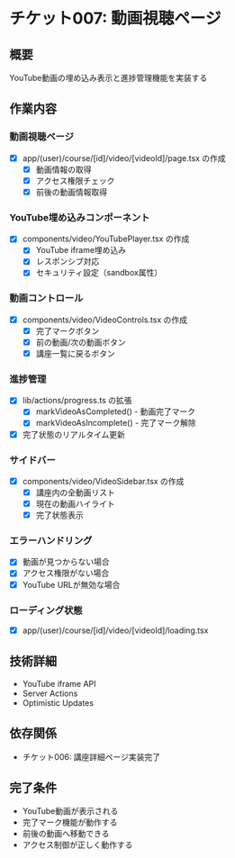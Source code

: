 # チケット007: 動画視聴ページ

## 概要
YouTube動画の埋め込み表示と進捗管理機能を実装する

## 作業内容

### 動画視聴ページ
- [x] app/(user)/course/[id]/video/[videoId]/page.tsx の作成
  - [x] 動画情報の取得
  - [x] アクセス権限チェック
  - [x] 前後の動画情報取得

### YouTube埋め込みコンポーネント
- [x] components/video/YouTubePlayer.tsx の作成
  - [x] YouTube iframe埋め込み
  - [x] レスポンシブ対応
  - [x] セキュリティ設定（sandbox属性）

### 動画コントロール
- [x] components/video/VideoControls.tsx の作成
  - [x] 完了マークボタン
  - [x] 前の動画/次の動画ボタン
  - [x] 講座一覧に戻るボタン

### 進捗管理
- [x] lib/actions/progress.ts の拡張
  - [x] markVideoAsCompleted() - 動画完了マーク
  - [x] markVideoAsIncomplete() - 完了マーク解除
- [x] 完了状態のリアルタイム更新

### サイドバー
- [x] components/video/VideoSidebar.tsx の作成
  - [x] 講座内の全動画リスト
  - [x] 現在の動画ハイライト
  - [x] 完了状態表示

### エラーハンドリング
- [x] 動画が見つからない場合
- [x] アクセス権限がない場合
- [x] YouTube URLが無効な場合

### ローディング状態
- [x] app/(user)/course/[id]/video/[videoId]/loading.tsx

## 技術詳細
- YouTube iframe API
- Server Actions
- Optimistic Updates

## 依存関係
- チケット006: 講座詳細ページ実装完了

## 完了条件
- YouTube動画が表示される
- 完了マーク機能が動作する
- 前後の動画へ移動できる
- アクセス制御が正しく動作する